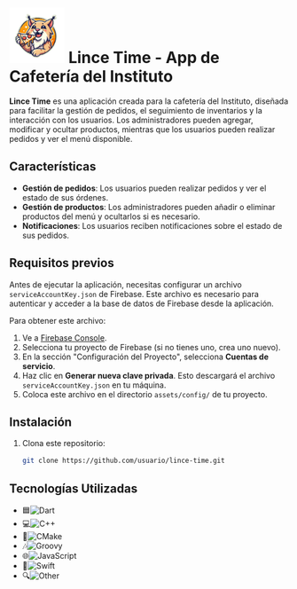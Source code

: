 # <img src="assets/images/splash.png" alt="Logo de Lince" width="100"> Lince Time - App de Cafetería del Instituto

**Lince Time** es una aplicación creada para la cafetería del Instituto, diseñada para facilitar la gestión de pedidos, el seguimiento de inventarios y la interacción con los usuarios. Los administradores pueden agregar, modificar y ocultar productos, mientras que los usuarios pueden realizar pedidos y ver el menú disponible.

## Características

- **Gestión de pedidos**: Los usuarios pueden realizar pedidos y ver el estado de sus órdenes.
- **Gestión de productos**: Los administradores pueden añadir o eliminar productos del menú y ocultarlos si es necesario.
- **Notificaciones**: Los usuarios reciben notificaciones sobre el estado de sus pedidos.

## Requisitos previos

Antes de ejecutar la aplicación, necesitas configurar un archivo `serviceAccountKey.json` de Firebase. Este archivo es necesario para autenticar y acceder a la base de datos de Firebase desde la aplicación. 

Para obtener este archivo:

1. Ve a [Firebase Console](https://console.firebase.google.com/).
2. Selecciona tu proyecto de Firebase (si no tienes uno, crea uno nuevo).
3. En la sección "Configuración del Proyecto", selecciona **Cuentas de servicio**.
4. Haz clic en **Generar nueva clave privada**. Esto descargará el archivo `serviceAccountKey.json` en tu máquina.
5. Coloca este archivo en el directorio `assets/config/` de tu proyecto.

## Instalación

1. Clona este repositorio:
   ```bash
   git clone https://github.com/usuario/lince-time.git

## Tecnologías Utilizadas

-  🟦![Dart](https://img.shields.io/badge/Dart-69.8%25-blue)  
- 💻![C++](https://img.shields.io/badge/C%2B%2B-13.1%25-blue) 
- 🔧![CMake](https://img.shields.io/badge/CMake-10.0%25-blue) 
- 🎶![Groovy](https://img.shields.io/badge/Groovy-2.1%25-blue) 
- 🌐![JavaScript](https://img.shields.io/badge/JavaScript-1.8%25-blue)
- 🍏![Swift](https://img.shields.io/badge/Swift-1.6%25-blue)
- 🔍![Other](https://img.shields.io/badge/Other-1.6%25-blue) 


